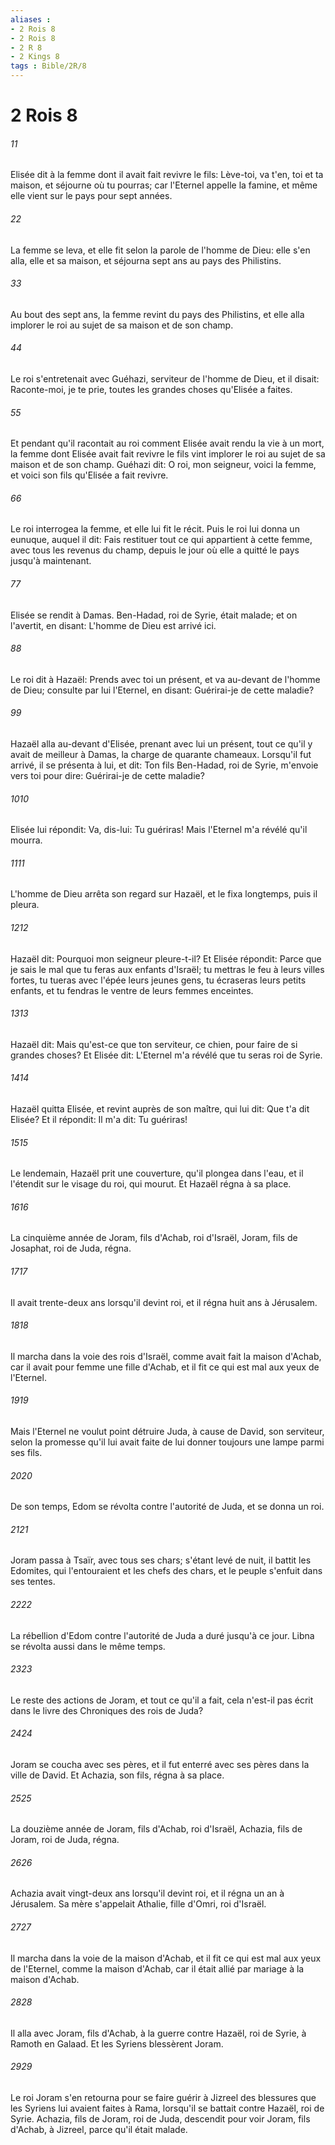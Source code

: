 ```yaml
---
aliases : 
- 2 Rois 8
- 2 Rois 8
- 2 R 8
- 2 Kings 8
tags : Bible/2R/8
---
```


# 2 Rois 8

###### 11
Elisée dit à la femme dont il avait fait revivre le fils: Lève-toi, va t'en, toi et ta maison, et séjourne où tu pourras; car l'Eternel appelle la famine, et même elle vient sur le pays pour sept années.
###### 22
La femme se leva, et elle fit selon la parole de l'homme de Dieu: elle s'en alla, elle et sa maison, et séjourna sept ans au pays des Philistins.
###### 33
Au bout des sept ans, la femme revint du pays des Philistins, et elle alla implorer le roi au sujet de sa maison et de son champ.
###### 44
Le roi s'entretenait avec Guéhazi, serviteur de l'homme de Dieu, et il disait: Raconte-moi, je te prie, toutes les grandes choses qu'Elisée a faites.
###### 55
Et pendant qu'il racontait au roi comment Elisée avait rendu la vie à un mort, la femme dont Elisée avait fait revivre le fils vint implorer le roi au sujet de sa maison et de son champ. Guéhazi dit: O roi, mon seigneur, voici la femme, et voici son fils qu'Elisée a fait revivre.
###### 66
Le roi interrogea la femme, et elle lui fit le récit. Puis le roi lui donna un eunuque, auquel il dit: Fais restituer tout ce qui appartient à cette femme, avec tous les revenus du champ, depuis le jour où elle a quitté le pays jusqu'à maintenant.
###### 77
Elisée se rendit à Damas. Ben-Hadad, roi de Syrie, était malade; et on l'avertit, en disant: L'homme de Dieu est arrivé ici.
###### 88
Le roi dit à Hazaël: Prends avec toi un présent, et va au-devant de l'homme de Dieu; consulte par lui l'Eternel, en disant: Guérirai-je de cette maladie?
###### 99
Hazaël alla au-devant d'Elisée, prenant avec lui un présent, tout ce qu'il y avait de meilleur à Damas, la charge de quarante chameaux. Lorsqu'il fut arrivé, il se présenta à lui, et dit: Ton fils Ben-Hadad, roi de Syrie, m'envoie vers toi pour dire: Guérirai-je de cette maladie?
###### 1010
Elisée lui répondit: Va, dis-lui: Tu guériras! Mais l'Eternel m'a révélé qu'il mourra.
###### 1111
L'homme de Dieu arrêta son regard sur Hazaël, et le fixa longtemps, puis il pleura.
###### 1212
Hazaël dit: Pourquoi mon seigneur pleure-t-il? Et Elisée répondit: Parce que je sais le mal que tu feras aux enfants d'Israël; tu mettras le feu à leurs villes fortes, tu tueras avec l'épée leurs jeunes gens, tu écraseras leurs petits enfants, et tu fendras le ventre de leurs femmes enceintes.
###### 1313
Hazaël dit: Mais qu'est-ce que ton serviteur, ce chien, pour faire de si grandes choses? Et Elisée dit: L'Eternel m'a révélé que tu seras roi de Syrie.
###### 1414
Hazaël quitta Elisée, et revint auprès de son maître, qui lui dit: Que t'a dit Elisée? Et il répondit: Il m'a dit: Tu guériras!
###### 1515
Le lendemain, Hazaël prit une couverture, qu'il plongea dans l'eau, et il l'étendit sur le visage du roi, qui mourut. Et Hazaël régna à sa place.
###### 1616
La cinquième année de Joram, fils d'Achab, roi d'Israël, Joram, fils de Josaphat, roi de Juda, régna.
###### 1717
Il avait trente-deux ans lorsqu'il devint roi, et il régna huit ans à Jérusalem.
###### 1818
Il marcha dans la voie des rois d'Israël, comme avait fait la maison d'Achab, car il avait pour femme une fille d'Achab, et il fit ce qui est mal aux yeux de l'Eternel.
###### 1919
Mais l'Eternel ne voulut point détruire Juda, à cause de David, son serviteur, selon la promesse qu'il lui avait faite de lui donner toujours une lampe parmi ses fils.
###### 2020
De son temps, Edom se révolta contre l'autorité de Juda, et se donna un roi.
###### 2121
Joram passa à Tsaïr, avec tous ses chars; s'étant levé de nuit, il battit les Edomites, qui l'entouraient et les chefs des chars, et le peuple s'enfuit dans ses tentes.
###### 2222
La rébellion d'Edom contre l'autorité de Juda a duré jusqu'à ce jour. Libna se révolta aussi dans le même temps.
###### 2323
Le reste des actions de Joram, et tout ce qu'il a fait, cela n'est-il pas écrit dans le livre des Chroniques des rois de Juda?
###### 2424
Joram se coucha avec ses pères, et il fut enterré avec ses pères dans la ville de David. Et Achazia, son fils, régna à sa place.
###### 2525
La douzième année de Joram, fils d'Achab, roi d'Israël, Achazia, fils de Joram, roi de Juda, régna.
###### 2626
Achazia avait vingt-deux ans lorsqu'il devint roi, et il régna un an à Jérusalem. Sa mère s'appelait Athalie, fille d'Omri, roi d'Israël.
###### 2727
Il marcha dans la voie de la maison d'Achab, et il fit ce qui est mal aux yeux de l'Eternel, comme la maison d'Achab, car il était allié par mariage à la maison d'Achab.
###### 2828
Il alla avec Joram, fils d'Achab, à la guerre contre Hazaël, roi de Syrie, à Ramoth en Galaad. Et les Syriens blessèrent Joram.
###### 2929
Le roi Joram s'en retourna pour se faire guérir à Jizreel des blessures que les Syriens lui avaient faites à Rama, lorsqu'il se battait contre Hazaël, roi de Syrie. Achazia, fils de Joram, roi de Juda, descendit pour voir Joram, fils d'Achab, à Jizreel, parce qu'il était malade.
